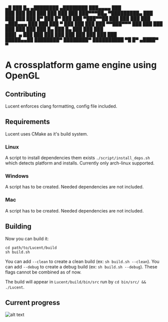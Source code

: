  ▄█       ███    █▄   ▄████████    ▄████████ ███▄▄▄▄       ███    
███       ███    ███ ███    ███   ███    ███ ███▀▀▀██▄ ▀█████████▄
███       ███    ███ ███    █▀    ███    █▀  ███   ███    ▀███▀▀██
███       ███    ███ ███         ▄███▄▄▄     ███   ███     ███   ▀
███       ███    ███ ███        ▀▀███▀▀▀     ███   ███     ███    
███       ███    ███ ███    █▄    ███    █▄  ███   ███     ███    
███▌    ▄ ███    ███ ███    ███   ███    ███ ███   ███     ███    
█████▄▄██ ████████▀  ████████▀    ██████████  ▀█   █▀     ▄████▀  
▀
# A crossplatform game engine using OpenGL

## Contributing
Lucent enforces clang formatting, config file included.

## Requirements
Lucent uses CMake as it's build system.

### Linux
A script to install dependencies them exists `./script/install_deps.sh` which 
detects platform and installs. Currently only arch-linux supported.

### Windows
A script has to be created. Needed dependencies are not included.

### Mac
A script has to be created. Needed dependencies are not included.

## Building
Now you can build it:

```shell
cd path/to/Lucent/build
sh build.sh
```

You can add `--clean` to create a clean build (ex: `sh build.sh --clean`).
You can add `--debug` to create a debug build (ex: `sh build.sh --debug`).
These flags cannot be combined as of now.

The build will appear in `Lucent/build/bin/src` run by `cd bin/src/ && ./Lucent`.

## Current progress
![alt text](https://github.com/Dequilla/Lucent/raw/master/progress_latest.png "An image of the engine in action with the current build")
